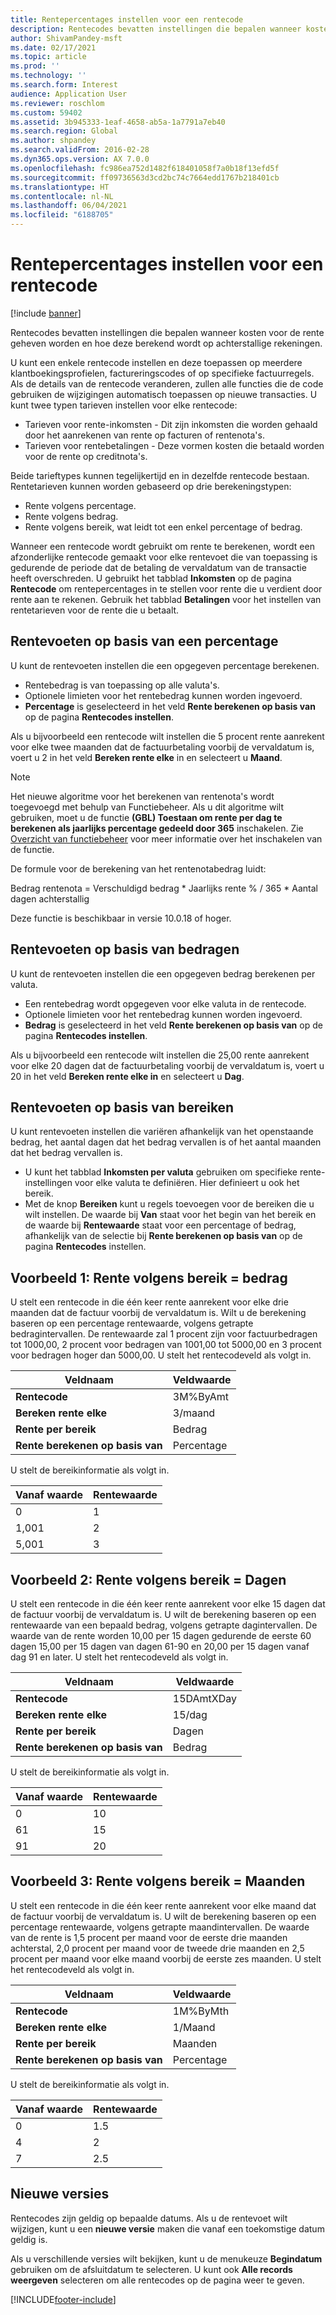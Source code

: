 ```yaml
---
title: Rentepercentages instellen voor een rentecode
description: Rentecodes bevatten instellingen die bepalen wanneer kosten voor de rente geheven worden en hoe deze berekend wordt op achterstallige rekeningen.
author: ShivamPandey-msft
ms.date: 02/17/2021
ms.topic: article
ms.prod: ''
ms.technology: ''
ms.search.form: Interest
audience: Application User
ms.reviewer: roschlom
ms.custom: 59402
ms.assetid: 3b945333-1eaf-4658-ab5a-1a7791a7eb40
ms.search.region: Global
ms.author: shpandey
ms.search.validFrom: 2016-02-28
ms.dyn365.ops.version: AX 7.0.0
ms.openlocfilehash: fc986ea752d1482f618401058f7a0b18f13efd5f
ms.sourcegitcommit: ff09736563d3cd2bc74c7664edd1767b218401cb
ms.translationtype: HT
ms.contentlocale: nl-NL
ms.lasthandoff: 06/04/2021
ms.locfileid: "6188705"
---
```

# <a name="set-up-interest-rates-for-an-interest-code"></a>Rentepercentages instellen voor een rentecode

[!include [banner](../includes/banner.md)]

Rentecodes bevatten instellingen die bepalen wanneer kosten voor de rente geheven worden en hoe deze berekend wordt op achterstallige rekeningen.

U kunt een enkele rentecode instellen en deze toepassen op meerdere klantboekingsprofielen, factureringscodes of op specifieke factuurregels. Als de details van de rentecode veranderen, zullen alle functies die de code gebruiken de wijzigingen automatisch toepassen op nieuwe transacties. U kunt twee typen tarieven instellen voor elke rentecode:
-   Tarieven voor rente-inkomsten - Dit zijn inkomsten die worden gehaald door het aanrekenen van rente op facturen of rentenota's.
-   Tarieven voor rentebetalingen - Deze vormen kosten die betaald worden voor de rente op creditnota's.

Beide tarieftypes kunnen tegelijkertijd en in dezelfde rentecode bestaan. Rentetarieven kunnen worden gebaseerd op drie berekeningstypen:
-   Rente volgens percentage.
-   Rente volgens bedrag.
-   Rente volgens bereik, wat leidt tot een enkel percentage of bedrag.

Wanneer een rentecode wordt gebruikt om rente te berekenen, wordt een afzonderlijke rentecode gemaakt voor elke rentevoet die van toepassing is gedurende de periode dat de betaling de vervaldatum van de transactie heeft overschreden. U gebruikt het tabblad **Inkomsten** op de pagina **Rentecode** om rentepercentages in te stellen voor rente die u verdient door rente aan te rekenen. Gebruik het tabblad **Betalingen** voor het instellen van rentetarieven voor de rente die u betaalt.

## <a name="interest-rates-based-on-a-percentage"></a>Rentevoeten op basis van een percentage
U kunt de rentevoeten instellen die een opgegeven percentage berekenen.

- Rentebedrag is van toepassing op alle valuta's.
- Optionele limieten voor het rentebedrag kunnen worden ingevoerd.
- **Percentage** is geselecteerd in het veld **Rente berekenen op basis van** op de pagina **Rentecodes instellen**.

Als u bijvoorbeeld een rentecode wilt instellen die 5 procent rente aanrekent voor elke twee maanden dat de factuurbetaling voorbij de vervaldatum is, voert u 2 in het veld **Bereken rente elke** in en selecteert u **Maand**.

> [!NOTE] 
> Het nieuwe algoritme voor het berekenen van rentenota's wordt toegevoegd met behulp van Functiebeheer. Als u dit algoritme wilt gebruiken, moet u de functie **(GBL) Toestaan om rente per dag te berekenen als jaarlijks percentage gedeeld door 365** inschakelen. Zie [Overzicht van functiebeheer](../../fin-ops-core/fin-ops/get-started/feature-management/feature-management-overview.md) voor meer informatie over het inschakelen van de functie.
> 
> De formule voor de berekening van het rentenotabedrag luidt: 
>  
> Bedrag rentenota = Verschuldigd bedrag * Jaarlijks rente % / 365 * Aantal dagen achterstallig
>  
> Deze functie is beschikbaar in versie 10.0.18 of hoger.    
 
## <a name="interest-rates-based-on-amounts"></a>Rentevoeten op basis van bedragen
U kunt de rentevoeten instellen die een opgegeven bedrag berekenen per valuta.
- Een rentebedrag wordt opgegeven voor elke valuta in de rentecode.
- Optionele limieten voor het rentebedrag kunnen worden ingevoerd.
- **Bedrag** is geselecteerd in het veld **Rente berekenen op basis van** op de pagina **Rentecodes instellen**.

Als u bijvoorbeeld een rentecode wilt instellen die 25,00 rente aanrekent voor elke 20 dagen dat de factuurbetaling voorbij de vervaldatum is, voert u 20 in het veld **Bereken rente elke in** en selecteert u **Dag**.

## <a name="interest-rates-based-on-ranges"></a>Rentevoeten op basis van bereiken
U kunt rentevoeten instellen die variëren afhankelijk van het openstaande bedrag, het aantal dagen dat het bedrag vervallen is of het aantal maanden dat het bedrag vervallen is.
-   U kunt het tabblad **Inkomsten per valuta** gebruiken om specifieke rente-instellingen voor elke valuta te definiëren. Hier definieert u ook het bereik.
-   Met de knop **Bereiken** kunt u regels toevoegen voor de bereiken die u wilt instellen. De waarde bij **Van** staat voor het begin van het bereik en de waarde bij **Rentewaarde** staat voor een percentage of bedrag, afhankelijk van de selectie bij **Rente berekenen op basis van** op de pagina **Rentecodes** instellen.

## <a name="example-1-interest-by-range--amount"></a>Voorbeeld 1: Rente volgens bereik = bedrag
U stelt een rentecode in die één keer rente aanrekent voor elke drie maanden dat de factuur voorbij de vervaldatum is. Wilt u de berekening baseren op een percentage rentewaarde, volgens getrapte bedragintervallen. De rentewaarde zal 1 procent zijn voor factuurbedragen tot 1000,00, 2 procent voor bedragen van 1001,00 tot 5000,00 en 3 procent voor bedragen hoger dan 5000,00. U stelt het rentecodeveld als volgt in.

| **Veldnaam**                  | **Veldwaarde** |
|---------------------------------|-----------------|
| **Rentecode**               | 3M%ByAmt        |
| **Bereken rente elke**    | 3/maand         |
| **Rente per bereik**           | Bedrag          |
| **Rente berekenen op basis van** | Percentage      |

U stelt de bereikinformatie als volgt in.

| **Vanaf waarde** | **Rentewaarde** |
|----------------|--------------------|
| 0              | 1                  |
| 1,001          | 2                  |
| 5,001          | 3                  |


## <a name="example-2-interest-by-range--days"></a>Voorbeeld 2: Rente volgens bereik = Dagen

U stelt een rentecode in die één keer rente aanrekent voor elke 15 dagen dat de factuur voorbij de vervaldatum is. U wilt de berekening baseren op een rentewaarde van een bepaald bedrag, volgens getrapte dagintervallen. De waarde van de rente worden 10,00 per 15 dagen gedurende de eerste 60 dagen 15,00 per 15 dagen van dagen 61-90 en 20,00 per 15 dagen vanaf dag 91 en later. U stelt het rentecodeveld als volgt in.

| **Veldnaam**                  | **Veldwaarde** |
|---------------------------------|-----------------|
| **Rentecode**               | 15DAmtXDay      |
| **Bereken rente elke**    | 15/dag          |
| **Rente per bereik**           | Dagen            |
| **Rente berekenen op basis van** | Bedrag          |

U stelt de bereikinformatie als volgt in.

| **Vanaf waarde** | **Rentewaarde** |
|----------------|--------------------|
| 0              | 10                 |
| 61             | 15                 |
| 91             | 20                 |


## <a name="example-3-interest-by-range--months"></a>Voorbeeld 3: Rente volgens bereik = Maanden

U stelt een rentecode in die één keer rente aanrekent voor elke maand dat de factuur voorbij de vervaldatum is. U wilt de berekening baseren op een percentage rentewaarde, volgens getrapte maandintervallen. De waarde van de rente is 1,5 procent per maand voor de eerste drie maanden achterstal, 2,0 procent per maand voor de tweede drie maanden en 2,5 procent per maand voor elke maand voorbij de eerste zes maanden. U stelt het rentecodeveld als volgt in.

| **Veldnaam**                  | **Veldwaarde** |
|---------------------------------|-----------------|
| **Rentecode**               | 1M%ByMth        |
| **Bereken rente elke**    | 1/Maand         |
| **Rente per bereik**           | Maanden          |
| **Rente berekenen op basis van** | Percentage      |

U stelt de bereikinformatie als volgt in.

| **Vanaf waarde** | **Rentewaarde** |
|----------------|--------------------|
| 0              | 1.5                |
| 4              | 2                  |
| 7              | 2.5                |

## <a name="new-versions"></a>Nieuwe versies
Rentecodes zijn geldig op bepaalde datums. Als u de rentevoet wilt wijzigen, kunt u een **nieuwe versie** maken die vanaf een toekomstige datum geldig is.

Als u verschillende versies wilt bekijken, kunt u de menukeuze **Begindatum** gebruiken om de afsluitdatum te selecteren. U kunt ook **Alle records weergeven** selecteren om alle rentecodes op de pagina weer te geven.





[!INCLUDE[footer-include](../../includes/footer-banner.md)]
